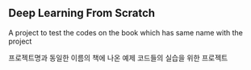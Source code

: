 ## **Deep Learning From Scratch**

A project to test the codes
on the book which has same name with the project

프로젝트명과 동일한 이름의 책에 나온 예제 코드들의
실습을 위한 프로젝트 



